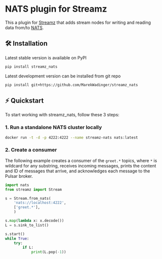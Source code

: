 # NATS plugin for Streamz

This a plugin for [Streamz](https://github.com/python-streamz/streamz) that
adds stream nodes for writing and reading data from/to
[NATS](https://github.com/nats-io/nats.py).

## 🛠 Installation

Latest stable version is available on PyPI

```sh
pip install streamz_nats
```

Latest development version can be installed from git repo

```sh
pip install git+https://github.com/MarekWadinger/streamz_nats
```

## ⚡️ Quickstart

To start working with streamz_nats, follow these 3 steps:

### 1. Run a standalone NATS cluster locally

```sh
docker run -t -d -p 4222:4222 --name streamz-nats nats:latest
```

### 2. Create a consumer

The following example creates a consumer of the `greet.*` topics, where `*` is
wildcard for any substring, receives incoming messages, prints the content and
ID of messages that arrive, and acknowledges each message to the Pulsar broker.

```python
import nats
from streamz import Stream

s = Stream.from_nats(
    'nats://localhost:4222',
    ['greet.*'],
    )

s.map(lambda x: x.decode())
L = s.sink_to_list()

s.start()
while True:
    try:
        if L:
            print(L.pop(-1))
```

